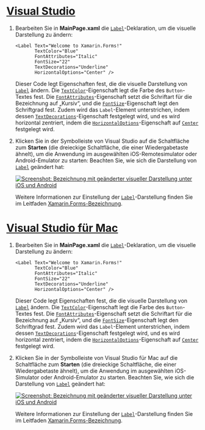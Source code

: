 # <a name="visual-studiotabvswin"></a>[Visual Studio](#tab/vswin)

1. Bearbeiten Sie in **MainPage.xaml** die [`Label`](xref:Xamarin.Forms.Label)-Deklaration, um die visuelle Darstellung zu ändern:

    ```xaml
    <Label Text="Welcome to Xamarin.Forms!"
           TextColor="Blue"
           FontAttributes="Italic"
           FontSize="22"
           TextDecorations="Underline"
           HorizontalOptions="Center" />
    ```

    Dieser Code legt Eigenschaften fest, die die visuelle Darstellung von [`Label`](xref:Xamarin.Forms.Label) ändern. Die [`TextColor`](xref:Xamarin.Forms.Label.TextColor)-Eigenschaft legt die Farbe des `Button`-Textes fest. Die [`FontAttributes`](xref:Xamarin.Forms.Label.FontAttributes)-Eigenschaft setzt die Schriftart für die Bezeichnung auf „Kursiv“, und die [`FontSize`](xref:Xamarin.Forms.Label.FontSize)-Eigenschaft legt den Schriftgrad fest. Zudem wird das `Label`-Element unterstrichen, indem dessen [`TextDecorations`](xref:Xamarin.Forms.Label.TextDecorations)-Eigenschaft festgelegt wird, und es wird horizontal zentriert, indem die [`HorizontalOptions`](xref:Xamarin.Forms.View.HorizontalOptions)-Eigenschaft auf [`Center`](xref:Xamarin.Forms.LayoutOptions.Center) festgelegt wird.

1. Klicken Sie in der Symbolleiste von Visual Studio auf die Schaltfläche zum **Starten** (die dreieckige Schaltfläche, die einer Wiedergabetaste ähnelt), um die Anwendung im ausgewählten iOS-Remotesimulator oder Android-Emulator zu starten: Beachten Sie, wie sich die Darstellung von [`Label`](xref:Xamarin.Forms.Label) geändert hat:

    [![Screenshot: Bezeichnung mit geänderter visueller Darstellung unter iOS und Android](../images/change-label-appearance.png "Bezeichnung mit geänderter Darstellung")](../images/change-label-appearance-large.png#lightbox "Bezeichnung mit geänderter Darstellung")

    Weitere Informationen zur Einstellung der [`Label`](xref:Xamarin.Forms.Label)-Darstellung finden Sie im Leitfaden [Xamarin.Forms-Bezeichnung](~/xamarin-forms/user-interface/text/label.md).

# <a name="visual-studio-for-mactabvsmac"></a>[Visual Studio für Mac](#tab/vsmac)

1. Bearbeiten Sie in **MainPage.xaml** die [`Label`](xref:Xamarin.Forms.Label)-Deklaration, um die visuelle Darstellung zu ändern:

    ```xaml
    <Label Text="Welcome to Xamarin.Forms!"
           TextColor="Blue"
           FontAttributes="Italic"
           FontSize="22"
           TextDecorations="Underline"
           HorizontalOptions="Center" />
    ```

    Dieser Code legt Eigenschaften fest, die die visuelle Darstellung von [`Label`](xref:Xamarin.Forms.Label) ändern. Die [`TextColor`](xref:Xamarin.Forms.Label.TextColor)-Eigenschaft legt die Farbe des `Button`-Textes fest. Die [`FontAttributes`](xref:Xamarin.Forms.Label.FontAttributes)-Eigenschaft setzt die Schriftart für die Bezeichnung auf „Kursiv“, und die [`FontSize`](xref:Xamarin.Forms.Label.FontSize)-Eigenschaft legt den Schriftgrad fest. Zudem wird das `Label`-Element unterstrichen, indem dessen [`TextDecorations`](xref:Xamarin.Forms.Label.TextDecorations)-Eigenschaft festgelegt wird, und es wird horizontal zentriert, indem die [`HorizontalOptions`](xref:Xamarin.Forms.View.HorizontalOptions)-Eigenschaft auf [`Center`](xref:Xamarin.Forms.LayoutOptions.Center) festgelegt wird.

1. Klicken Sie in der Symbolleiste von Visual Studio für Mac auf die Schaltfläche zum **Starten** (die dreieckige Schaltfläche, die einer Wiedergabetaste ähnelt), um die Anwendung im ausgewählten iOS-Simulator oder Android-Emulator zu starten. Beachten Sie, wie sich die Darstellung von [`Label`](xref:Xamarin.Forms.Label) geändert hat:

    [![Screenshot: Bezeichnung mit geänderter visueller Darstellung unter iOS und Android](../images/change-label-appearance.png "Bezeichnung mit geänderter Darstellung")](../images/change-label-appearance-large.png#lightbox "Bezeichnung mit geänderter Darstellung")

    Weitere Informationen zur Einstellung der [`Label`](xref:Xamarin.Forms.Label)-Darstellung finden Sie im Leitfaden [Xamarin.Forms-Bezeichnung](~/xamarin-forms/user-interface/text/label.md).
